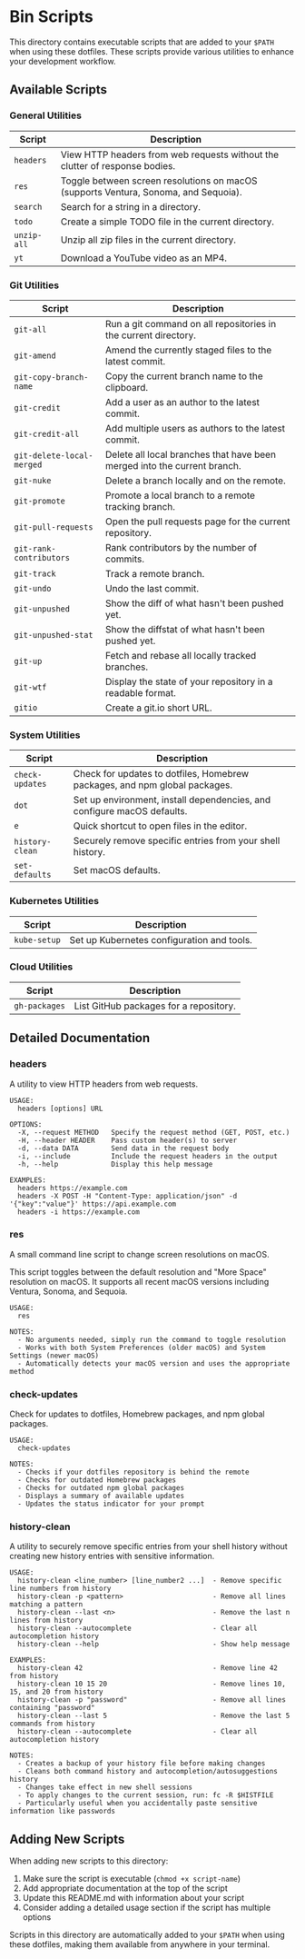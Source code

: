 # Bin Scripts

This directory contains executable scripts that are added to your `$PATH` when using these dotfiles. These scripts provide various utilities to enhance your development workflow.

## Available Scripts

### General Utilities

| Script      | Description                                                                         |
| ----------- | ----------------------------------------------------------------------------------- |
| `headers`   | View HTTP headers from web requests without the clutter of response bodies.         |
| `res`       | Toggle between screen resolutions on macOS (supports Ventura, Sonoma, and Sequoia). |
| `search`    | Search for a string in a directory.                                                 |
| `todo`      | Create a simple TODO file in the current directory.                                 |
| `unzip-all` | Unzip all zip files in the current directory.                                       |
| `yt`        | Download a YouTube video as an MP4.                                                 |

### Git Utilities

| Script                    | Description                                                              |
| ------------------------- | ------------------------------------------------------------------------ |
| `git-all`                 | Run a git command on all repositories in the current directory.          |
| `git-amend`               | Amend the currently staged files to the latest commit.                   |
| `git-copy-branch-name`    | Copy the current branch name to the clipboard.                           |
| `git-credit`              | Add a user as an author to the latest commit.                            |
| `git-credit-all`          | Add multiple users as authors to the latest commit.                      |
| `git-delete-local-merged` | Delete all local branches that have been merged into the current branch. |
| `git-nuke`                | Delete a branch locally and on the remote.                               |
| `git-promote`             | Promote a local branch to a remote tracking branch.                      |
| `git-pull-requests`       | Open the pull requests page for the current repository.                  |
| `git-rank-contributors`   | Rank contributors by the number of commits.                              |
| `git-track`               | Track a remote branch.                                                   |
| `git-undo`                | Undo the last commit.                                                    |
| `git-unpushed`            | Show the diff of what hasn't been pushed yet.                            |
| `git-unpushed-stat`       | Show the diffstat of what hasn't been pushed yet.                        |
| `git-up`                  | Fetch and rebase all locally tracked branches.                           |
| `git-wtf`                 | Display the state of your repository in a readable format.               |
| `gitio`                   | Create a git.io short URL.                                               |

### System Utilities

| Script          | Description                                                                |
| --------------- | -------------------------------------------------------------------------- |
| `check-updates` | Check for updates to dotfiles, Homebrew packages, and npm global packages. |
| `dot`           | Set up environment, install dependencies, and configure macOS defaults.    |
| `e`             | Quick shortcut to open files in the editor.                                |
| `history-clean` | Securely remove specific entries from your shell history.                  |
| `set-defaults`  | Set macOS defaults.                                                        |

### Kubernetes Utilities

| Script       | Description                                |
| ------------ | ------------------------------------------ |
| `kube-setup` | Set up Kubernetes configuration and tools. |

### Cloud Utilities

| Script        | Description                            |
| ------------- | -------------------------------------- |
| `gh-packages` | List GitHub packages for a repository. |

## Detailed Documentation

### headers

A utility to view HTTP headers from web requests.

```
USAGE:
  headers [options] URL

OPTIONS:
  -X, --request METHOD   Specify the request method (GET, POST, etc.)
  -H, --header HEADER    Pass custom header(s) to server
  -d, --data DATA        Send data in the request body
  -i, --include          Include the request headers in the output
  -h, --help             Display this help message

EXAMPLES:
  headers https://example.com
  headers -X POST -H "Content-Type: application/json" -d '{"key":"value"}' https://api.example.com
  headers -i https://example.com
```

### res

A small command line script to change screen resolutions on macOS.

This script toggles between the default resolution and "More Space" resolution on macOS. It supports all recent macOS versions including Ventura, Sonoma, and Sequoia.

```
USAGE:
  res

NOTES:
  - No arguments needed, simply run the command to toggle resolution
  - Works with both System Preferences (older macOS) and System Settings (newer macOS)
  - Automatically detects your macOS version and uses the appropriate method
```

### check-updates

Check for updates to dotfiles, Homebrew packages, and npm global packages.

```
USAGE:
  check-updates

NOTES:
  - Checks if your dotfiles repository is behind the remote
  - Checks for outdated Homebrew packages
  - Checks for outdated npm global packages
  - Displays a summary of available updates
  - Updates the status indicator for your prompt
```

### history-clean

A utility to securely remove specific entries from your shell history without creating new history entries with sensitive information.

```
USAGE:
  history-clean <line_number> [line_number2 ...]  - Remove specific line numbers from history
  history-clean -p <pattern>                      - Remove all lines matching a pattern
  history-clean --last <n>                        - Remove the last n lines from history
  history-clean --autocomplete                    - Clear all autocompletion history
  history-clean --help                            - Show help message

EXAMPLES:
  history-clean 42                                - Remove line 42 from history
  history-clean 10 15 20                          - Remove lines 10, 15, and 20 from history
  history-clean -p "password"                     - Remove all lines containing "password"
  history-clean --last 5                          - Remove the last 5 commands from history
  history-clean --autocomplete                    - Clear all autocompletion history

NOTES:
  - Creates a backup of your history file before making changes
  - Cleans both command history and autocompletion/autosuggestions history
  - Changes take effect in new shell sessions
  - To apply changes to the current session, run: fc -R $HISTFILE
  - Particularly useful when you accidentally paste sensitive information like passwords
```

## Adding New Scripts

When adding new scripts to this directory:

1. Make sure the script is executable (`chmod +x script-name`)
2. Add appropriate documentation at the top of the script
3. Update this README.md with information about your script
4. Consider adding a detailed usage section if the script has multiple options

Scripts in this directory are automatically added to your `$PATH` when using these dotfiles, making them available from anywhere in your terminal.
